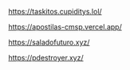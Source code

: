 https://taskitos.cupiditys.lol/

https://apostilas-cmsp.vercel.app/

https://saladofuturo.xyz/

https://pdestroyer.xyz/

